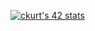 <!--
### Hi there 👋
**Neryss/Neryss** is a ✨ _special_ ✨ repository because its `README.md` (this file) appears on your GitHub profile.

Here are some ideas to get you started:

- 🔭 I’m currently working on ...
- 🌱 I’m currently learning ...
- 👯 I’m looking to collaborate on ...
- 🤔 I’m looking for help with ...
- 💬 Ask me about ...
- 📫 How to reach me: ...
- 😄 Pronouns: ...
- ⚡ Fun fact: ...
-->
[![ckurt's 42 stats](https://badge42.vercel.app/api/v2/cl1zjivwq002509kybyt3gcfp/stats?cursusId=21&coalitionId=15)](https://github.com/JaeSeoKim/badge42)
